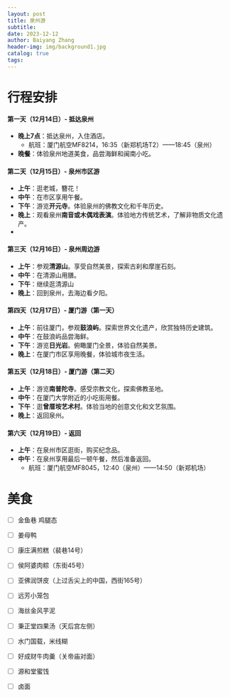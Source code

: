 ```yaml
---
layout: post
title: 泉州游
subtitle: 
date: 2023-12-12
author: Baiyang Zhang
header-img: img/background1.jpg
catalog: true
tags:
---
```


# 行程安排

#### 第一天（12月14日）- 抵达泉州
- **晚上7点**：抵达泉州，入住酒店。
	- 航班：厦门航空MF8214，16:35（新郑机场T2）——18:45（泉州）
- **晚餐**：体验泉州地道美食，品尝海鲜和闽南小吃。

#### 第二天（12月15日）- 泉州市区游
- **上午**：逛老城，簪花！
- **中午**：在市区享用午餐。
- **下午**：游览**开元寺**。体验泉州的佛教文化和千年历史。
- **晚上**：观看泉州**南音或木偶戏表演**。体验地方传统艺术，了解非物质文化遗产。
- 
#### 第三天（12月16日）- 泉州周边游
- **上午**：参观**清源山**。享受自然美景，探索古刹和摩崖石刻。
- **中午**：在清源山用膳。
- **下午**：继续逛清源山
- **晚上**：回到泉州，去海边看夕阳。

#### 第四天（12月17日）- 厦门游（第一天）
- **上午**：前往厦门，参观**鼓浪屿**。探索世界文化遗产，欣赏独特历史建筑。
- **中午**：在鼓浪屿品尝海鲜。
- **下午**：游览**日光岩**。俯瞰厦门全景，体验自然美景。
- **晚上**：在厦门市区享用晚餐，体验城市夜生活。

#### 第五天（12月18日）- 厦门游（第二天）
- **上午**：游览**南普陀寺**。感受宗教文化，探索佛教圣地。
- **中午**：在厦门大学附近的小吃街用餐。
- **下午**：逛**曾厝垵艺术村**。体验当地的创意文化和文艺氛围。
- **晚上**：返回泉州。

#### 第六天（12月19日）- 返回
- **上午**：在泉州市区逛街，购买纪念品。
- **中午**：在泉州享用最后一顿午餐，然后准备返回。
	- 航班：厦门航空MF8045，12:40（泉州）——14:50（新郑机场）

# 美食

- [ ] 金鱼巷 鸡腿态
- [ ] 姜母鸭
- [ ] 康庄满煎糕（裴巷14号）
- [ ] 侯阿婆肉粽（东街45号）
- [ ] 亚佛润饼皮（上过舌尖上的中国，西街165号）
- [ ] 远芳小笼包
- [ ] 海丝金风芋泥
- [ ] 秉正堂四果汤（天后宫左侧）
- [ ] 水门国载，米线糊
- [ ] 好成财牛肉羹（关帝庙对面）
- [ ] 源和堂蜜饯
- [ ] 卤面






